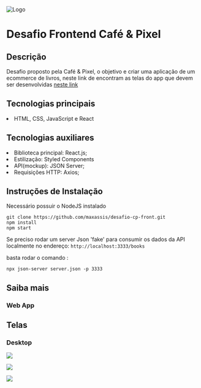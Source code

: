 ![Logo](http://cafeepixel.com.br/assinaturas/logo_color_git.png)



# Desafio Frontend Café & Pixel

## Descrição
Desafio proposto pela Café & Pixel, o objetivo e criar uma aplicação de um ecommerce de livros, neste link de encontram as telas do app que devem ser desenvolvidas  [neste link](https://www.figma.com/file/umDLjMwMnxe4N68mQnucBN/ecommerce-desafio-cp?node-id=0%3A1)

## Tecnologias principais
<li>HTML, CSS, JavaScript e React</li>     

## Tecnologias auxiliares
<li>Biblioteca principal: React.js;</li>
<li>Estilização: Styled Components </li> 
<li>API(mockup): JSON Server;</li>
<li>Requisições HTTP: Axios;</li>

## Instruções de Instalação

Necessário possuir o NodeJS instalado

`````
git clone https://github.com/maxassis/desafio-cp-front.git
npm install
npm start
`````

Se preciso rodar um server Json 'fake' para consumir os dados da API localmente no endereço:  ``http://localhost:3333/books``

basta rodar o comando :

``npx json-server server.json -p 3333``

## Saiba mais

### Web App




## Telas

### Desktop

![](https://images2.imgbox.com/98/f1/Yfc1Fxg4_o.jpg)

![](https://images2.imgbox.com/f4/25/yz2NxaDI_o.jpg)

![](https://images2.imgbox.com/cb/39/fuxXixGb_o.jpg)

